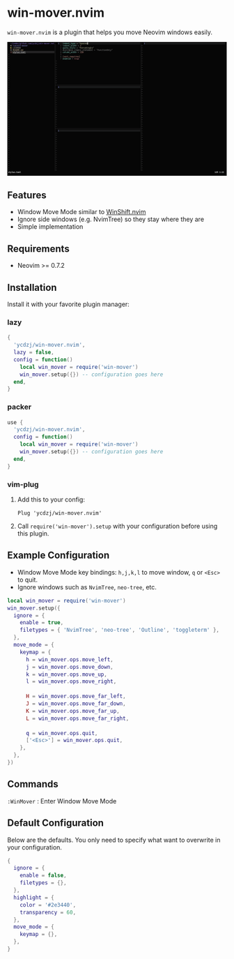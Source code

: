 # win-mover.nvim

`win-mover.nvim` is a plugin that helps you move Neovim windows easily.

![Demo](./doc/demo.gif)

## Features

- Window Move Mode similar to [WinShift.nvim](https://github.com/sindrets/winshift.nvim)
- Ignore side windows (e.g. NvimTree) so they stay where they are
- Simple implementation

## Requirements

- Neovim >= 0.7.2

## Installation

Install it with your favorite plugin manager:

### lazy

```lua
{
  'ycdzj/win-mover.nvim',
  lazy = false,
  config = function()
    local win_mover = require('win-mover')
    win_mover.setup({}) -- configuration goes here
  end,
}
```

### packer

```lua
use {
  'ycdzj/win-mover.nvim',
  config = function()
    local win_mover = require('win-mover')
    win_mover.setup({}) -- configuration goes here
  end,
}
```

### vim-plug

1. Add this to your config:
    ```vim
    Plug 'ycdzj/win-mover.nvim'
    ```
2. Call `require('win-mover').setup` with your configuration before using this plugin.

## Example Configuration

- Window Move Mode key bindings: `h,j,k,l` to move window, `q` or `<Esc>` to quit.
- Ignore windows such as `NvimTree`, `neo-tree`, etc.

```lua
local win_mover = require('win-mover')
win_mover.setup({
  ignore = {
    enable = true,
    filetypes = { 'NvimTree', 'neo-tree', 'Outline', 'toggleterm' },
  },
  move_mode = {
    keymap = {
      h = win_mover.ops.move_left,
      j = win_mover.ops.move_down,
      k = win_mover.ops.move_up,
      l = win_mover.ops.move_right,

      H = win_mover.ops.move_far_left,
      J = win_mover.ops.move_far_down,
      K = win_mover.ops.move_far_up,
      L = win_mover.ops.move_far_right,

      q = win_mover.ops.quit,
      ['<Esc>'] = win_mover.ops.quit,
    },
  },
})
```

## Commands

`:WinMover` : Enter Window Move Mode

## Default Configuration

Below are the defaults. You only need to specify what want to overwrite in your configuration.

```lua
{
  ignore = {
    enable = false,
    filetypes = {},
  },
  highlight = {
    color = '#2e3440',
    transparency = 60,
  },
  move_mode = {
    keymap = {},
  },
}
```

